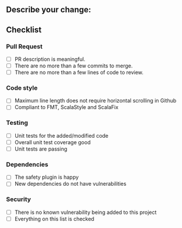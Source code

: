 # <INSERT TITLE HERE>

## Describe your change:

<INSERT DESCRIPTION HERE>

## Checklist

### Pull Request

* [ ] PR description is meaningful.
* [ ] There are no more than a few commits to merge.
* [ ] There are no more than a few lines of code to review.

### Code style

* [ ] Maximum line length does not require horizontal scrolling in Github
* [ ] Compliant to FMT, ScalaStyle and ScalaFix

### Testing

* [ ] Unit tests for the added/modified code 
* [ ] Overall unit test coverage good
* [ ] Unit tests are passing

### Dependencies

* [ ] The safety plugin is happy
* [ ] New dependencies do not have vulnerabilities

### Security

* [ ] There is no known vulnerability being added to this project
* [ ] Everything on this list is checked
